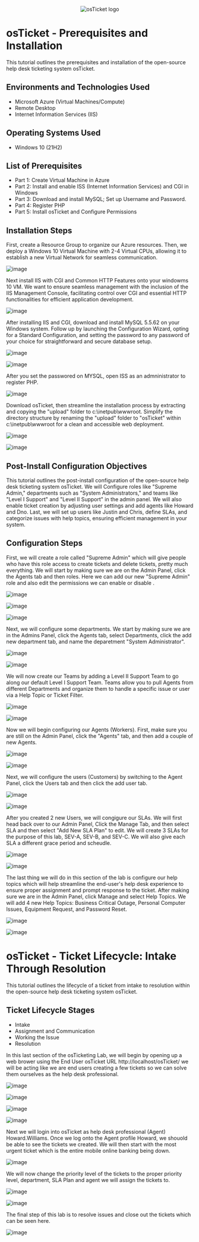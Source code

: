 <p align="center">
<img src="https://i.imgur.com/Clzj7Xs.png" alt="osTicket logo"/>
</p>

<h1>osTicket - Prerequisites and Installation</h1>
This tutorial outlines the prerequisites and installation of the open-source help desk ticketing system osTicket.<br />

<h2>Environments and Technologies Used</h2>

- Microsoft Azure (Virtual Machines/Compute)
- Remote Desktop
- Internet Information Services (IIS)

<h2>Operating Systems Used </h2>

- Windows 10</b> (21H2)

<h2>List of Prerequisites</h2>

- Part 1: Create Virtual Machine in Azure 
- Part 2: Install and enable ISS (Internet Information Services) and CGI in Windows 
- Part 3: Download and install MySQL; Set up Username and Password.
- Part 4: Register PHP
- Part 5: Install osTicket and Configure Permissions
  

<h2>Installation Steps</h2>

First, create a Resource Group to organize our Azure resources. Then, we deploy a Windows 10 Virtual Machine with 2-4 Virtual CPUs, allowing it to establish a new Virtual Network for seamless communication.

![image](https://github.com/Tstewart2408/osticket-prereqs/assets/158493074/dcd8f29b-c2fc-4090-b9ab-2d696883888a)

Next install IIS with CGI and Common HTTP Features onto your windowms 10 VM. We want to ensure seamless management with the inclusion of the IIS Management Console, facilitating control over CGI and essential HTTP functionalities for efficient application development.

![image](https://github.com/Tstewart2408/osticket-prereqs/assets/158493074/e9ef78a6-7675-42f9-8040-7daf5b4f2ace)

After installing IIS and CGI, download and install MySQL 5.5.62 on your Windows system. Follow up by launching the Configuration Wizard, opting for a Standard Configuration, and setting the password to any password of your choice for straightforward and secure database setup.

![image](https://github.com/Tstewart2408/osticket-prereqs/assets/158493074/eb50a144-5548-4210-b686-69b75661025d)

![image](https://github.com/Tstewart2408/osticket-prereqs/assets/158493074/f02fdbb6-48fb-428a-91f5-5cbd08b30224)

After you set the passwored on MYSQL, open ISS as an admninistrator to register PHP. 

![image](https://github.com/Tstewart2408/osticket-prereqs/assets/158493074/a4270b73-6a24-430c-a48e-f3942b8b3022)

Download osTicket, then streamline the installation process by extracting and copying the "upload" folder to c:\inetpub\wwwroot. Simplify the directory structure by renaming the "upload" folder to "osTicket" within c:\inetpub\wwwroot for a clean and accessible web deployment.

![image](https://github.com/Tstewart2408/osticket-prereqs/assets/158493074/552bb8ce-15c7-48a6-a169-33a0d8354d0d)

![image](https://github.com/Tstewart2408/osticket-prereqs/assets/158493074/7fd718bb-0deb-4015-baa3-1f9fa5bc63d4)

<h2>Post-Install Configuration Objectives</h2>

This tutorial outlines the post-install configuration of the open-source help desk ticketing system osTicket. We will Configure roles like "Supreme Admin," departments such as "System Administrators," and teams like "Level I Support" and "Level II Support" in the admin panel. We will also enable ticket creation by adjusting user settings and add agents like Howard and Dno. Last, we will set up users like Justin and Chris, define SLAs, and categorize issues with help topics, ensuring efficient management in your system.

<h2>Configuration Steps</h2>

First, we will create a role called "Supreme Admin" which will give people who have this role access to create tickets and delete tickets, pretty much everything. We will start by making sure we are on the Admin Panel, click the Agents tab and then roles. Here we can add our new "Supreme Admin" role and also edit the permissions we can enable or disable .

![image](https://github.com/Tstewart2408/osticket-prereqs/assets/158493074/900efdc6-3f39-4c76-b696-2e8bb5f2a76a)

![image](https://github.com/Tstewart2408/osticket-prereqs/assets/158493074/bc3c1748-3287-41c9-a391-e1f16352a0c0)

![image](https://github.com/Tstewart2408/osticket-prereqs/assets/158493074/8d1da753-cf91-4a4d-a731-e5acd8106be9)

Next, we will configure some departments. We start by making sure we are in the Admins Panel, click the Agents tab, select Departments, click the add new department tab, and name the deparetment "System Administrator".  

![image](https://github.com/Tstewart2408/osticket-prereqs/assets/158493074/0e6a2b6c-a945-40b6-a006-9749e2679010)

![image](https://github.com/Tstewart2408/osticket-prereqs/assets/158493074/633e354c-c382-496e-8a3d-f7fc678476d6)

We will now create our Teams by adding a Level II Support Team to go along our default Level I Support Team. Teams allow you to pull Agents from different Departments and organize them to handle a specific issue or user via a Help Topic or Ticket Filter. 

![image](https://github.com/Tstewart2408/osticket-prereqs/assets/158493074/52de39a1-4b67-4bff-aa23-828da558ff4c)

![image](https://github.com/Tstewart2408/osticket-prereqs/assets/158493074/b269e8f2-e57e-41a7-8459-44bc795f2cd0)

Now we will begin configuring our Agents (Workers). First, make sure you are still on the Admin Panel, click the "Agents" tab, and then add a couple of new Agents. 

![image](https://github.com/Tstewart2408/osticket-prereqs/assets/158493074/e74de13e-1e07-4fb4-9a0a-b052563734c0)

![image](https://github.com/Tstewart2408/osticket-prereqs/assets/158493074/b8b70468-bf57-4c88-bb0d-045e7ab9b2a5)

Next, we will configure the users (Customers) by switching to the Agent Panel, click the Users tab and then click the add user tab. 

![image](https://github.com/Tstewart2408/osticket-prereqs/assets/158493074/35053b20-f786-463a-a5f0-b861d0f6aa76)

![image](https://github.com/Tstewart2408/osticket-prereqs/assets/158493074/30bbd0f2-7ad3-4db0-93a9-db2021f4f115)

After you created 2 new Users, we will congigure our SLAs. We will first head back over to our Admin Panel, Click the Manage Tab, and then select SLA and then select "Add New SLA Plan" to edit. We will create 3 SLAs for the purpose of this lab, SEV-A, SEV-B, and SEV-C. We will also give each SLA a different grace period and scheudle.  

![image](https://github.com/Tstewart2408/osticket-prereqs/assets/158493074/76dedf6c-b682-4335-9f87-0e5f3b616c56)

![image](https://github.com/Tstewart2408/osticket-prereqs/assets/158493074/5412ba26-f7b7-4c94-85aa-9b2569fbb73c)

The last thing we will do in this section of the lab is configure our help topics which will help streamline the end-user's help desk experience to ensure proper assignment and prompt response to the ticket. After making sure we are in the Admin Panel, click Manage and select Help Topics. We will add 4 new Help Topics: Business Critical Outage, Personal Computer Issues, Equipment Request, and Password Reset. 

![image](https://github.com/Tstewart2408/osticket-prereqs/assets/158493074/1f7942e9-8871-44a6-83fc-d188dfa9c681)

![image](https://github.com/Tstewart2408/osticket-prereqs/assets/158493074/f2e76c48-c0dc-4f48-b962-179d99080e46)


<h1>osTicket - Ticket Lifecycle: Intake Through Resolution</h1>
This tutorial outlines the lifecycle of a ticket from intake to resolution within the open-source help desk ticketing system osTicket.<br />

<h2>Ticket Lifecycle Stages</h2>

- Intake
- Assignment and Communication
- Working the Issue
- Resolution

In this last section of the osTicketing Lab, we will begin by opening up a web brower using the End User osTicket URL http://localhost/osTicket/ we will be acting like we are end users creating a few tickets so we can solve them ourselves as the help desk professional. 

![image](https://github.com/Tstewart2408/osticket-prereqs/assets/158493074/85e1d40c-89be-4f93-bd77-5ac6269fa348)

![image](https://github.com/Tstewart2408/osticket-prereqs/assets/158493074/5e86db10-e1c9-46e7-b6d6-7d55810a81ea)

![image](https://github.com/Tstewart2408/osticket-prereqs/assets/158493074/5d83c600-39f0-4b1f-8861-463c418f5a51)

![image](https://github.com/Tstewart2408/osticket-prereqs/assets/158493074/0e24c8fa-34cb-49d3-8d6e-8879854ee18d)

Next we will login into osTicket as help desk professional (Agent) Howard.Williams. Once we log onto the Agent profile Howard, we shouold be able to see the tickets we created. We will then start with the most urgent ticket which is the entire mobile online banking being down. 

![image](https://github.com/Tstewart2408/osticket-prereqs/assets/158493074/874acabd-b4ef-462a-9962-bebc57384c38)

We will now change the priority level of the tickets to the proper priority level, department, SLA Plan and agent we will assign the tickets to. 

![image](https://github.com/Tstewart2408/osticket-prereqs/assets/158493074/8099159c-562d-4d17-8583-3258dc12046c)

![image](https://github.com/Tstewart2408/osticket-prereqs/assets/158493074/31c7db8f-be84-47b4-bab6-c2e3568954df)

The final step of this lab is to resolve issues and close out the tickets which can be seen here.

![image](https://github.com/Tstewart2408/osticket-prereqs/assets/158493074/5055cd73-7605-4a9d-adc2-f9202467a52c)













